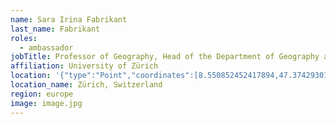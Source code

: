 ```yaml
---
name: Sara Irina Fabrikant
last_name: Fabrikant
roles:
  - ambassador
jobTitle: Professor of Geography, Head of the Department of Geography and Digital Society Initiative
affiliation: University of Zürich
location: '{"type":"Point","coordinates":[8.550852452417894,47.374293016645105]}'
location_name: Zürich, Switzerland
region: europe
image: image.jpg
---
```


